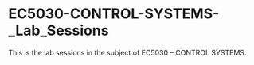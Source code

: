 # EC5030-CONTROL-SYSTEMS-_Lab_Sessions
This is the lab sessions in the subject of EC5030 – CONTROL SYSTEMS.
